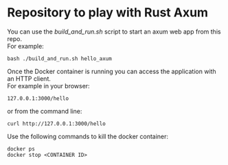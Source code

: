 # Repository to play with Rust Axum

You can use the <em>build_and_run.sh</em> script to start an axum web app from this repo.  
For example:
```
bash ./build_and_run.sh hello_axum
```

Once the Docker container is running you can access the application with an HTTP client.  
For example in your browser:
```
127.0.0.1:3000/hello
```

or from the command line:
```
curl http://127.0.0.1:3000/hello
```

Use the following commands to kill the docker container:
```
docker ps
docker stop <CONTAINER ID>
```
